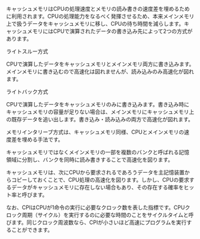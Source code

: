 キャッシュメモリはCPUの処理速度とメモリの読み書きの速度差を埋めるために利用されます。CPUの処理能力をなるべく発揮させるため、本来メインメモリ上で扱うデータをキャッシュメモリに移し、CPUの待ち時間を減らします。キャッシュメモリにはCPUで演算されたデータの書き込み先によって2つの方式があります。

ライトスルー方式

CPUで演算したデータをキャッシュメモリとメインメモリ両方に書き込みます。メインメモリに書き込むので高速化は図れませんが、読み込みのみ高速化が図れます。

ライトバック方式

CPUで演算したデータをキャッシュメモリのみに書き込みます。書き込み時にキャッシュメモリの容量が足りない場合は、メインメモリにキャッシュメモリ上の既存データを追い出します。書き込み・読み込みの両方で高速化が図れます。

メモリインタリーブ方式は、キャッシュメモリ同様、CPUとメインメモリの速度差を埋める手法です。

キャッシュメモリではなくメインメモリの一部を複数のバンクと呼ばれる記憶領域に分割し、バンクを同時に読み書きすることで高速化を図ります。

キャッシュメモリは、次にCPUから要求されるであろうデータを主記憶装置からコピーしておくことで、CPU処理の高速化を図ります。しかし、CPUの要求するデータがキャッシュメモリに存在しない場合もあり、その存在する確率をヒット率と呼びます。

なお、CPIはCPUが1命令の実行に必要なクロック数を表した指標です。CPUクロック周期（サイクル）を実行するのに必要な時間のことをサイクルタイムと呼びます。同じクロック周波数なら、CPIが小さいほど高速にプログラムを実行することができます。